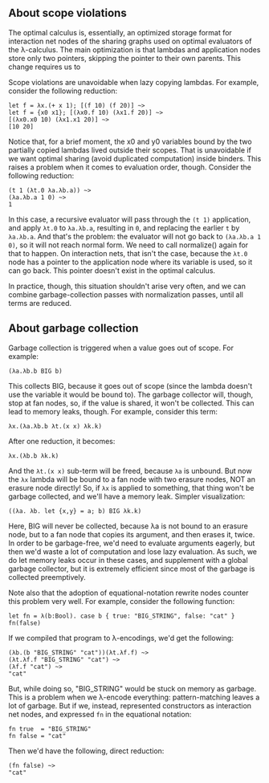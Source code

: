 About scope violations
----------------------

The optimal calculus is, essentially, an optimized storage format for
interaction net nodes of the sharing graphs used on optimal evaluators of the
λ-calculus. The main optimization is that lambdas and application nodes store
only two pointers, skipping the pointer to their own parents. This change
requires us to 

Scope violations are unavoidable when lazy copying lambdas. For example,
consider the following reduction:

```
let f = λx.(+ x 1); [(f 10) (f 20)] ~>
let f = {x0 x1}; [(λx0.f 10) (λx1.f 20)] ~>
[(λx0.x0 10) (λx1.x1 20)] ~>
[10 20]
```

Notice that, for a brief moment, the x0 and y0 variables bound by the two
partially copied lambdas lived outside their scopes. That is unavoidable if
we want optimal sharing (avoid duplicated computation) inside binders. This
raises a problem when it comes to evaluation order, though. Consider the
following reduction:

```
(t 1 (λt.0 λa.λb.a)) ~>
(λa.λb.a 1 0) ~>
1
```

In this case, a recursive evaluator will pass through the `(t 1)`
application, and apply `λt.0` to `λa.λb.a`, resulting in `0`, and replacing
the earlier `t` by `λa.λb.a`. And that's the problem: the evaluator will not
go back to `(λa.λb.a 1 0)`, so it will not reach normal form. We need to call
normalize() again for that to happen. On interaction nets, that isn't the
case, because the `λt.0` node has a pointer to the application node where its
variable is used, so it can go back. This pointer doesn't exist in the
optimal calculus.

In practice, though, this situation shouldn't arise very often, and we can
combine garbage-collection passes with normalization passes, until all terms
are reduced.

About garbage collection
------------------------

Garbage collection is triggered when a value goes out of scope. For example:

```
(λa.λb.b BIG b)
```

This collects BIG, because it goes out of scope (since the lambda doesn't use
the variable it would be bound to). The garbage collector will, though, stop
at fan nodes, so, if the value is shared, it won't be collected. This can
lead to memory leaks, though. For example, consider this term:

```
λx.(λa.λb.b λt.(x x) λk.k)
```

After one reduction, it becomes:

```
λx.(λb.b λk.k)
```

And the `λt.(x x)` sub-term will be freed, because `λa` is unbound. But now
the `λx` lambda will be bound to a fan node with two erasure nodes, NOT an
erasure node directly! So, if `λx` is applied to something, that thing won't
be garbage collected, and we'll have a memory leak. Simpler visualization:

```
((λa. λb. let {x,y} = a; b) BIG λk.k)
```

Here, BIG will never be collected, because λa is not bound to an erasure
node, but to a fan node that copies its argument, and then erases it, twice.
In order to be garbage-free, we'd need to evaluate arguments eagerly, but
then we'd waste a lot of computation and lose lazy evaluation. As such, we do
let memory leaks occur in these cases, and supplement with a global garbage
collector, but it is extremely efficient since most of the garbage is
collected preemptively.

Note also that the adoption of equational-notation rewrite nodes counter this
problem very well. For example, consider the following function:

```
let fn = λ(b:Bool). case b { true: "BIG_STRING", false: "cat" }
fn(false)
```

If we compiled that program to λ-encodings, we'd get the following:

```
(λb.(b "BIG_STRING" "cat"))(λt.λf.f) ~>
(λt.λf.f "BIG_STRING" "cat") ~>
(λf.f "cat") ~>
"cat"
```

But, while doing so, "BIG_STRING" would be stuck on memory as garbage. This
is a problem when we λ-encode everything: pattern-matching leaves a lot of
garbage. But if we, instead, represented constructors as interaction net
nodes, and expressed `fn` in the equational notation:

```
fn true  = "BIG_STRING"
fn false = "cat"
```

Then we'd have the following, direct reduction:

```
(fn false) ~>
"cat"
```

